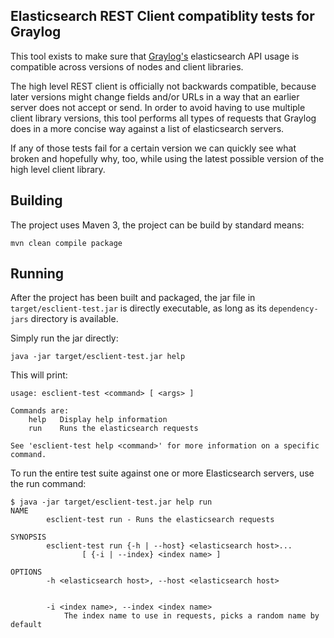 ## Elasticsearch REST Client compatiblity tests for Graylog

This tool exists to make sure that [Graylog's](https://github.com/Graylog2/graylog2-server) elasticsearch API usage is compatible across versions of nodes and client libraries.

The high level REST client is officially not backwards compatible, because later versions might change fields and/or URLs in a way that an earlier server does not accept or send.
In order to avoid having to use multiple client library versions, this tool performs all types of requests that Graylog does in a more concise way against a list of elasticsearch servers.

If any of those tests fail for a certain version we can quickly see what broken and hopefully why, too, while using the latest possible version of the high level client library.

## Building

The project uses Maven 3, the project can be build by standard means:

```
mvn clean compile package
```

## Running

After the project has been built and packaged, the jar file in `target/esclient-test.jar` is directly executable, as long as its `dependency-jars` directory is available.

Simply run the jar directly:

```
java -jar target/esclient-test.jar help
```

This will print:

```
usage: esclient-test <command> [ <args> ]

Commands are:
    help   Display help information
    run    Runs the elasticsearch requests

See 'esclient-test help <command>' for more information on a specific command.
```


To run the entire test suite against one or more Elasticsearch servers, use the run command:

```
$ java -jar target/esclient-test.jar help run
NAME
        esclient-test run - Runs the elasticsearch requests

SYNOPSIS
        esclient-test run {-h | --host} <elasticsearch host>...
                [ {-i | --index} <index name> ]

OPTIONS
        -h <elasticsearch host>, --host <elasticsearch host>


        -i <index name>, --index <index name>
            The index name to use in requests, picks a random name by default

```